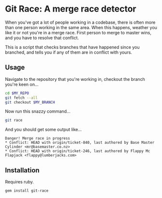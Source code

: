 # Git Race: A merge race detector

When you've got a lot of people working in a codebase, there is often more than
one person working in the same area. When this happens, weather you like it or
not you're in a merge race. First person to merge to master wins, and you have
to resolve that conflict.

This is a script that checks branches that have happened since you branched,
and tells you if any of them are in conflict with yours.

## Usage

Navigate to the repository that you're working in, checkout the branch you're
keen on...

```bash
cd $MY_REPO
git fetch --all
git checkout $MY_BRANCH
```

Now run this snazzy command...

```bash
git race
```

And you should get some output like...

```
Danger! Merge race in progress
* Conflict: HEAD with origin/ticket-840, last authored by Base Master Cylinder <mr@basemaster.co.nz>
* Conflict: HEAD with origin/ticket-246, last authored by Flappy Mc Flapjack <flappy@lumberjacks.com>
```

## Installation

Requires ruby.

```bash
gem install git-race
```
